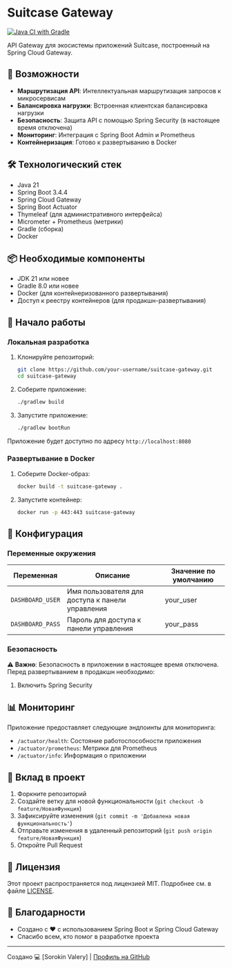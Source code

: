 # Suitcase Gateway

[![Java CI with Gradle](https://github.com/your-username/suitcase-gateway/actions/workflows/deploy.yml/badge.svg)](https://github.com/your-username/suitcase-gateway/actions/workflows/deploy.yml)

API Gateway для экосистемы приложений Suitcase, построенный на Spring Cloud Gateway.

## 🚀 Возможности

- **Маршрутизация API**: Интеллектуальная маршрутизация запросов к микросервисам
- **Балансировка нагрузки**: Встроенная клиентская балансировка нагрузки
- **Безопасность**: Защита API с помощью Spring Security (в настоящее время отключена)
- **Мониторинг**: Интеграция с Spring Boot Admin и Prometheus
- **Контейнеризация**: Готово к развертыванию в Docker

## 🛠️ Технологический стек

- Java 21
- Spring Boot 3.4.4
- Spring Cloud Gateway
- Spring Boot Actuator
- Thymeleaf (для административного интерфейса)
- Micrometer + Prometheus (метрики)
- Gradle (сборка)
- Docker

## 📦 Необходимые компоненты

- JDK 21 или новее
- Gradle 8.0 или новее
- Docker (для контейнеризованного развертывания)
- Доступ к реестру контейнеров (для продакшн-развертывания)

## 🚀 Начало работы

### Локальная разработка

1. Клонируйте репозиторий:
   ```bash
   git clone https://github.com/your-username/suitcase-gateway.git
   cd suitcase-gateway
   ```

2. Соберите приложение:
   ```bash
   ./gradlew build
   ```

3. Запустите приложение:
   ```bash
   ./gradlew bootRun
   ```

Приложение будет доступно по адресу `http://localhost:8080`

### Развертывание в Docker

1. Соберите Docker-образ:
   ```bash
   docker build -t suitcase-gateway .
   ```

2. Запустите контейнер:
   ```bash
   docker run -p 443:443 suitcase-gateway
   ```

## 🔧 Конфигурация

### Переменные окружения

| Переменная | Описание | Значение по умолчанию |
|------------|----------|----------------------|
| `DASHBOARD_USER` | Имя пользователя для доступа к панели управления | your_user |
| `DASHBOARD_PASS` | Пароль для доступа к панели управления | your_pass |

### Безопасность

⚠️ **Важно**: Безопасность в приложении в настоящее время отключена. Перед развертыванием в продакшн необходимо:
1. Включить Spring Security

## 📊 Мониторинг

Приложение предоставляет следующие эндпоинты для мониторинга:

- `/actuator/health`: Состояние работоспособности приложения
- `/actuator/prometheus`: Метрики для Prometheus
- `/actuator/info`: Информация о приложении

## 🤝 Вклад в проект

1. Форкните репозиторий
2. Создайте ветку для новой функциональности (`git checkout -b feature/НоваяФункция`)
3. Зафиксируйте изменения (`git commit -m 'Добавлена новая функциональность'`)
4. Отправьте изменения в удаленный репозиторий (`git push origin feature/НоваяФункция`)
5. Откройте Pull Request

## 📄 Лицензия

Этот проект распространяется под лицензией MIT. Подробнее см. в файле [LICENSE](LICENSE).

## 🙏 Благодарности

- Создано с ❤️ с использованием Spring Boot и Spring Cloud Gateway
- Спасибо всем, кто помог в разработке проекта

---

Создано 💻 [Sorokin Valery] | [Профиль на GitHub](https://github.com/sorvall)
